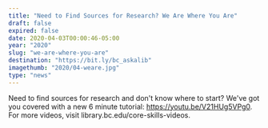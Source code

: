 ```yaml
---
title: "Need to Find Sources for Research? We Are Where You Are"
draft: false
expired: false
date: 2020-04-03T00:00:46-05:00
year: "2020"
slug: "we-are-where-you-are"
destination: "https://bit.ly/bc_askalib"
imagethumb: "2020/04-weare.jpg"
type: "news"
---
```


Need to find sources for research and don't know where to start? We've got you covered with a new 6 minute tutorial: https://youtu.be/V21HUg5VPg0. For more videos, visit library.bc.edu/core-skills-videos.
